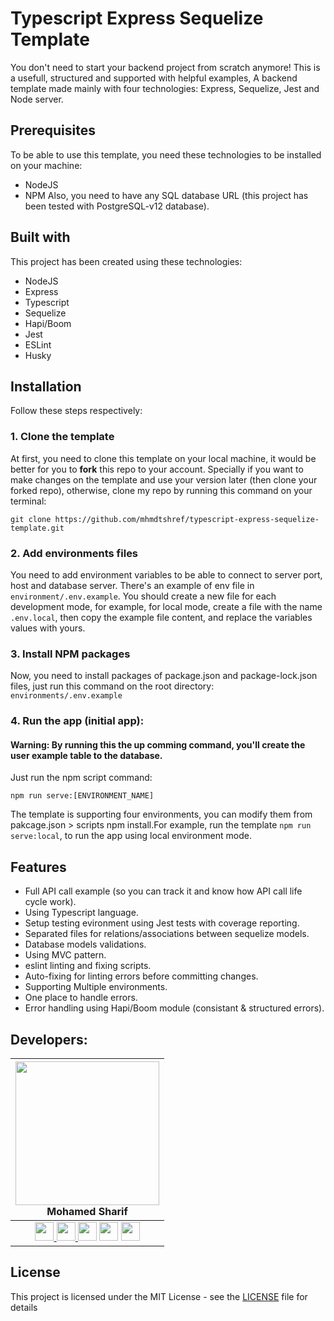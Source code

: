 # Typescript Express Sequelize Template

You don't need to start your backend project from scratch anymore! This is a usefull, structured and supported with helpful examples, A backend template made mainly with four technologies: Express, Sequelize, Jest and Node server.

## Prerequisites

To be able to use this template, you need these technologies to be installed on your machine:

- NodeJS
- NPM
  Also, you need to have any SQL database URL (this project has been tested with PostgreSQL-v12 database).

## Built with

This project has been created using these technologies:

- NodeJS
- Express
- Typescript
- Sequelize
- Hapi/Boom
- Jest
- ESLint
- Husky

## Installation

Follow these steps respectively:

### 1. Clone the template

At first, you need to clone this template on your local machine, it would be better for you to **fork** this repo to your account. Specially if you want to make changes on the template and use your version later (then clone your forked repo), otherwise, clone my repo by running this command on your terminal:

```
git clone https://github.com/mhmdtshref/typescript-express-sequelize-template.git
```

### 2. Add environments files

You need to add environment variables to be able to connect to server port, host and database server. There's an example of env file in `environment/.env.example`. You should create a new file for each development mode, for example, for local mode, create a file with the name `.env.local`, then copy the example file content, and replace the variables values with yours.

### 3. Install NPM packages

Now, you need to install packages of package.json and package-lock.json files, just run this command on the root directory: `environments/.env.example`

### 4. Run the app (initial app):

#### **Warning: By running this the up comming command, you'll create the user example table to the database.**

Just run the npm script command:

```
npm run serve:[ENVIRONMENT_NAME]
```

The template is supporting four environments, you can modify them from pakcage.json > scripts
npm install.For example, run the template `npm run serve:local`, to run the app using local environment mode.

## Features

- Full API call example (so you can track it and know how API call life cycle work).
- Using Typescript language.
- Setup testing evironment using Jest tests with coverage reporting.
- Separated files for relations/associations between sequelize models.
- Database models validations.
- Using MVC pattern.
- eslint linting and fixing scripts.
- Auto-fixing for linting errors before committing changes.
- Supporting Multiple environments.
- One place to handle errors.
- Error handling using Hapi/Boom module (consistant & structured errors).

## Developers:

| <img src="https://avatars3.githubusercontent.com/u/19406147?s=460&u=80bc717b8a02a14b7db59f24bf578efdcb0bfa2e&v=4" width="230" /> <br/> Mohamed Sharif                                                                                                                                                                                                                                                                                                                                                                                                                                                                                                                                                                                                   |
| ------------------------------------------------------------------------------------------------------------------------------------------------------------------------------------------------------------------------------------------------------------------------------------------------------------------------------------------------------------------------------------------------------------------------------------------------------------------------------------------------------------------------------------------------------------------------------------------------------------------------------------------------------------------------------------------------------------------------------------------------------- |
| <div align="center"> <a href="https://github.com/mhmdtshref"> <img src="https://cdn.iconscout.com/icon/free/png-256/github-153-675523.png" width="30" /> </a> <a href="https://www.linkedin.com/in/mhmdtshref/"> <img src="https://freeiconshop.com/wp-content/uploads/edd/linkedin-flat.png" width="30" /> </a> <a href="https://www.instagram.com/mhmdtshref/"><img src="https://www.shareicon.net/data/256x256/2016/12/13/863380_media_512x512.png" width="30" /></a> <a href="https://www.facebook.com/mhmdtshref"><img src="https://cdn3.iconfinder.com/data/icons/social-icons-5/606/Facebook.png" width="30" /></a> <a href="https://www.snapchat.com/add/mhmdtshref"><img src="https://story.snapchat.com/favicon.png" width="30" /></a> </div> |

## License

This project is licensed under the MIT License - see the [LICENSE](https://github.com/mhmdtshref/typescript-express-sequelize-template/blob/master/LICENSE) file for details
